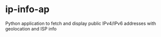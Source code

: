 # ip-info-ap
Python application to fetch and display public IPv4/IPv6 addresses with geolocation and ISP info
